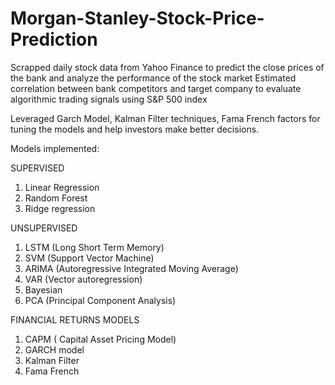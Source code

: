 # Morgan-Stanley-Stock-Price-Prediction
Scrapped daily stock data from Yahoo Finance to predict the close prices of the bank and analyze the performance of the stock market
Estimated correlation between bank competitors and target company to evaluate algorithmic trading signals using S&P 500 index

Leveraged Garch Model, Kalman Filter techniques, Fama French factors for tuning the models and help investors make better decisions.

Models implemented:

SUPERVISED
1) Linear Regression
2) Random Forest
3) Ridge regression

UNSUPERVISED
1) LSTM (Long Short Term Memory)
2) SVM (Support Vector Machine) 
3) ARIMA (Autoregressive Integrated Moving Average)
4) VAR (Vector autoregression)
5) Bayesian
6) PCA (Principal Component Analysis)

FINANCIAL RETURNS MODELS
1) CAPM ( Capital Asset Pricing Model)
2) GARCH model
3) Kalman Filter
4) Fama French

